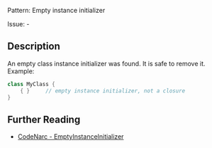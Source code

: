 Pattern: Empty instance initializer

Issue: -

## Description

An empty class instance initializer was found. It is safe to remove it. Example:

``` groovy
class MyClass {
    { }     // empty instance initializer, not a closure
}
```

## Further Reading

* [CodeNarc - EmptyInstanceInitializer](http://codenarc.sourceforge.net/codenarc-rules-basic.html#EmptyInstanceInitializer)